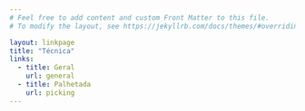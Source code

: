 ```yaml
---
# Feel free to add content and custom Front Matter to this file.
# To modify the layout, see https://jekyllrb.com/docs/themes/#overriding-theme-defaults

layout: linkpage
title: "Técnica"
links:
  - title: Geral
    url: general
  - title: Palhetada
    url: picking
---
```

